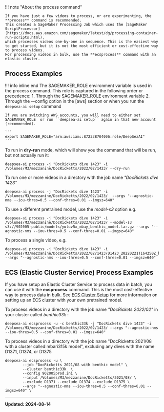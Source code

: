 !!! note "About the process command"

    If you have just a few videos to process, or are experimenting, the **process** command is recommended.
    This creates a SageMaker Processing Job which uses the [SageMaker ScriptProcessor](https://docs.aws.amazon.com/sagemaker/latest/dg/processing-container-run-scripts.html).
    which processes videos one-by-one in sequence. This is the easiest way to get started, but it is not the most efficient or cost-effective way to process videos.
    For processing videos in bulk, use the **ecsprocess** command with an elastic cluster.
 
## Process Examples

!!! info inline end
    The SAGEMAKER_ROLE environment variable is used in the process command. This role is captured in the following order or precedence:
    1. Through the SAGEMAKER_ROLE environment variable
    2. Through the --config option in the [aws] section or when you run the ``deepsea-ai setup`` command
    
    If you are switching AWS accounts, you will need to either set SAGEMAKER_ROLE  or run ``deepsea-ai setup`` again in that new account (recommended).
    
    ```
    export SAGEMAKER_ROLE="arn:aws:iam::872338704006:role/DeepSeaAI"
    ```

To run in **dry-run** mode, which will show you the command that will be run, but not actually run it:

```shell
deepsea-ai process -j "DocRickets dive 1423" -i /Volumes/M3/mezzanine/DocRicketts/2022/02/1423/ --dry-run
```

To run one or more videos in a directory with the job name *"DocRickets dive 1423"*  

```
deepsea-ai process -j "DocRickets dive 1423" -i /Volumes/M3/mezzanine/DocRicketts/2022/02/1423/  --args "--agnostic-nms --iou-thres=0.5 --conf-thres=0.01 --imgsz=640"
```

To use a different pretrained model, use the *model-s3* option e.g.

```
deepsea-ai process -j "DocRickets dive 1423" -i /Volumes/M3/mezzanine/DocRicketts/2022/02/1423/ --model-s3 s3://902005-public/models/yolov5x_mbay_benthic_model.tar.gz --args "--agnostic-nms --iou-thres=0.5 --conf-thres=0.01 --imgsz=640"
```
 

To process a single video, e.g.

```
deepsea-ai process -j "DocRickets dive 1423" -i  /Volumes/M3/mezzanine/DocRicketts/2022/02/1423/D1423_20220221T164250Z_h265.mp4  --args "--agnostic-nms --iou-thres=0.5 --conf-thres=0.01 --imgsz=640"
```

## ECS (Elastic Cluster Service) Process Examples

If you have setup an Elastic Cluster Service to process data in batch, you can use it with the **ecsprocess**
command. This is the most cost-effective way to process data in bulk. See [ECS Cluster Setup](/commands/ecsdeploy) 
for more information on setting up an ECS cluster with your own pretrained model.

To process videos in a directory with the job name *"DocRickets 2022/02"* in your cluster called *benthic33k* : 

```
deepsea-ai ecsprocess -u -c benthic33k -j "DocRickets dive 1423" -i /Volumes/M3/mezzanine/DocRicketts/2022/02/1423/ --args "--agnostic-nms --iou-thres=0.5 --conf-thres=0.01 --imgsz=640"
```

To process videos in a directory with the job name "DocRicketts 2021/08 with a cluster called mbari315k model", excluding any dives with the name D1371, D1374, or D1375

```
deepsea-ai ecsprocess -u \
        --job "DocRicketts 2021/08 with benthic model" \
        --cluster benthic33k  \
        --config 902005prod.ini \
        --input /Volumes/M3/mezzanine/DocRicketts/2021/08/ \
        --exclude D1371 --exclude D1374 --exclude D1375 \
        --args "--agnostic-nms --iou-thres=0.5 --conf-thres=0.01 --imgsz=640" \
```

---
**Updated: 2024-08-14**